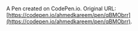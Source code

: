 # 

A Pen created on CodePen.io. Original URL: [https://codepen.io/ahmedkareem/pen/qBMObrr](https://codepen.io/ahmedkareem/pen/qBMObrr).

